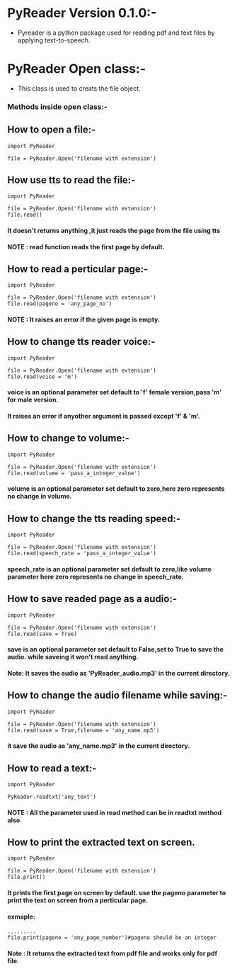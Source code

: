 # PyReader Version 0.1.0:-
* Pyreader is a python package used for reading pdf and text files by applying text-to-speech.

# PyReader Open class:-
* This class is used to creats the file object.
### Methods inside open class:-

## How to open a file:-
    
    import PyReader
    
    file = PyReader.Open('filename with extension')

## How use tts to read the file:-

    import PyReader

    file = PyReader.Open('filename with extension')
    file.read()

#### It doesn't returns anything ,it just reads the page from the file using tts
#### NOTE : read function reads the first page by default.

## How to read a perticular page:-

    import PyReader
    
    file = PyReader.Open('filename with extension')
    file.read(pageno = 'any_page_no')

#### NOTE : It raises an error if the given page is empty.

## How to change tts reader voice:-
    
    import PyReader

    file = PyReader.Open('filename with extension')
    file.read(voice = 'm')

#### voice is an optional parameter set default to 'f' female version,pass 'm' for male version.
#### It raises an error if anyother argument is passed except 'f' & 'm'.

## How to change to volume:-

    import PyReader
    
    file = PyReader.Open('filename with extension')
    file.read(volume = 'pass_a_integer_value')

#### volume is an optional parameter set default to zero,here zero represents no change in volume.

## How to change the tts reading speed:-

    import PyReader

    file = PyReader.Open('filename with extension')
    file.read(speech_rate = 'pass_a_integer_value')

#### speech_rate is an optional parameter set default to zero,like volume parameter here zero represents no change in speech_rate.

## How to save readed page as a audio:-

    import PyReader

    file = PyReader.Open('filename with extension')
    file.read(save = True)

#### save is an optional parameter set default to False,set to True to save the audio. while saveing it won't read anything.
#### Note: It saves the audio as 'PyReader_audio.mp3' in the current directory.

## How to change the audio filename while saving:-

    import PyReader

    file = PyReader.Open('filename with extension')
    file.read(save = True,filename = 'any_name.mp3')

#### it save the audio as 'any_name.mp3' in the current directory.

## How to read a text:-

    import PyReader
    
    PyReader.readtxt('any_text')

#### NOTE : All the parameter used in read method can be in readtxt method also.

## How to print the extracted text on screen.

    import PyReader

    file = PyReader.Open('filename with extension')
    file.print()

#### It prints the first page on screen by default. use the pageno parameter to print the text on screen from a perticular page.
#### exmaple:
    .........
    file.print(pageno = 'any_page_number')#pageno should be an integer


#### Note : It returns the extracted text from pdf file and works only for pdf file.




